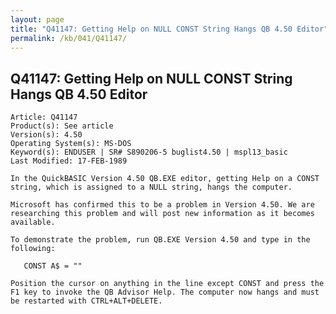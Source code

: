 ```yaml
---
layout: page
title: "Q41147: Getting Help on NULL CONST String Hangs QB 4.50 Editor"
permalink: /kb/041/Q41147/
---
```


## Q41147: Getting Help on NULL CONST String Hangs QB 4.50 Editor

	Article: Q41147
	Product(s): See article
	Version(s): 4.50
	Operating System(s): MS-DOS
	Keyword(s): ENDUSER | SR# S890206-5 buglist4.50 | mspl13_basic
	Last Modified: 17-FEB-1989
	
	In the QuickBASIC Version 4.50 QB.EXE editor, getting Help on a CONST
	string, which is assigned to a NULL string, hangs the computer.
	
	Microsoft has confirmed this to be a problem in Version 4.50. We are
	researching this problem and will post new information as it becomes
	available.
	
	To demonstrate the problem, run QB.EXE Version 4.50 and type in the
	following:
	
	   CONST A$ = ""
	
	Position the cursor on anything in the line except CONST and press the
	F1 key to invoke the QB Advisor Help. The computer now hangs and must
	be restarted with CTRL+ALT+DELETE.
